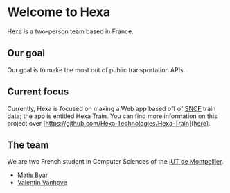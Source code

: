 # Welcome to Hexa

Hexa is a two-person team based in France.

## Our goal

Our goal is to make the most out of public transportation APIs.

## Current focus

Currently, Hexa is focused on making a Web app based off of [SNCF](https://en.wikipedia.org/wiki/SNCF) train data; the app is entitled Hexa Train. You can find more information on this project over [https://github.com/Hexa-Technologies/Hexa-Train](here).

## The team

We are two French student in Computer Sciences of the [IUT de Montpellier](https://fr.wikipedia.org/wiki/Institut_universitaire_de_technologie_de_Montpellier-Sète).

- [Matis Byar](https://github.com/matisbyar)
- [Valentin Vanhove](https://github.com/ValentinVnh)
